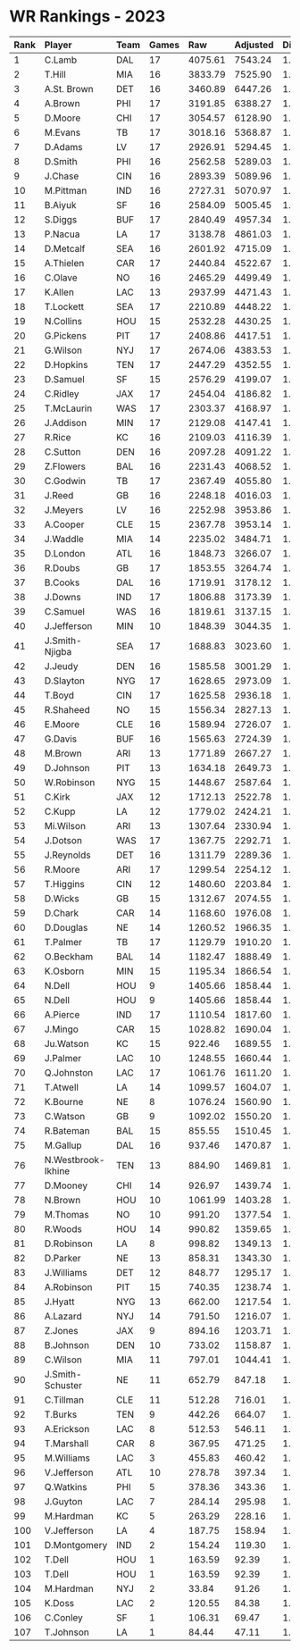 # WR Rankings - 2023

| Rank | Player             | Team | Games | Raw     | Adjusted | Difficulty | Avg/Game | Typical | Consistency    | Trend    |
| :----| :------------------| :----| :-----| :-------| :--------| :----------| :--------| :-------| :--------------| :--------|
| 1    | C.Lamb             | DAL  | 17    | 4075.61 | 7543.24  | 1.026      | 443.72   | 436.83  | 9/0/8          | +130.3%  |
| 2    | T.Hill             | MIA  | 16    | 3833.79 | 7525.90  | 1.024      | 470.37   | 466.29  | 5/3/8          | +66.5%   |
| 3    | A.St. Brown        | DET  | 16    | 3460.89 | 6447.26  | 1.015      | 402.95   | 417.18  | 7/3/6          | +67.0%   |
| 4    | A.Brown            | PHI  | 17    | 3191.85 | 6388.27  | 1.016      | 375.78   | 365.58  | 7/1/9          | +125.3%  |
| 5    | D.Moore            | CHI  | 17    | 3054.57 | 6128.90  | 1.013      | 360.52   | 342.21  | 9/2/6          | +158.5%  |
| 6    | M.Evans            | TB   | 17    | 3018.16 | 5368.87  | 1.012      | 315.82   | 317.04  | 9/1/7          | +129.7%  |
| 7    | D.Adams            | LV   | 17    | 2926.91 | 5294.45  | 1.022      | 311.44   | 314.21  | 10/2/5         | +170.2%  |
| 8    | D.Smith            | PHI  | 16    | 2562.58 | 5289.03  | 1.012      | 330.56   | 337.10  | 7/1/8          | +120.7%  |
| 9    | J.Chase            | CIN  | 16    | 2893.39 | 5089.96  | 1.010      | 318.12   | 330.87  | 10/0/6         | +169.5%  |
| 10   | M.Pittman          | IND  | 16    | 2727.31 | 5070.97  | 1.014      | 316.94   | 334.03  | 8/2/6          | +85.1%   |
| 11   | B.Aiyuk            | SF   | 16    | 2584.09 | 5005.45  | 1.020      | 312.84   | 330.22  | 8/1/7          | +91.8%   |
| 12   | S.Diggs            | BUF  | 17    | 2840.49 | 4957.34  | 1.015      | 291.61   | 276.13  | 6/1/10         | +98.6%   |
| 13   | P.Nacua            | LA   | 17    | 3138.78 | 4861.03  | 1.019      | 285.94   | 259.01  | 8/0/9          | +128.7%  |
| 14   | D.Metcalf          | SEA  | 16    | 2601.92 | 4715.09  | 1.031      | 294.69   | 299.10  | 8/3/5          | +127.2%  |
| 15   | A.Thielen          | CAR  | 17    | 2440.84 | 4522.67  | 1.016      | 266.04   | 254.11  | 8/0/9          | +194.7%  |
| 16   | C.Olave            | NO   | 16    | 2465.29 | 4499.49  | 1.015      | 281.22   | 308.24  | 8/3/5          | +76.7%   |
| 17   | K.Allen            | LAC  | 13    | 2937.99 | 4471.43  | 1.018      | 343.96   | 328.80  | 7/0/6          | INACTIVE |
| 18   | T.Lockett          | SEA  | 17    | 2210.89 | 4448.22  | 1.017      | 261.66   | 260.92  | 9/0/8          | +162.5%  |
| 19   | N.Collins          | HOU  | 15    | 2532.28 | 4430.25  | 1.015      | 295.35   | 279.61  | 8/1/6          | +139.8%  |
| 20   | G.Pickens          | PIT  | 17    | 2408.86 | 4417.51  | 1.017      | 259.85   | 251.62  | 11/1/5         | +222.1%  |
| 21   | G.Wilson           | NYJ  | 17    | 2674.06 | 4383.53  | 1.031      | 257.85   | 265.18  | 9/1/7          | +118.9%  |
| 22   | D.Hopkins          | TEN  | 17    | 2447.29 | 4352.55  | 1.018      | 256.03   | 215.81  | 8/1/8          | +168.2%  |
| 23   | D.Samuel           | SF   | 15    | 2576.29 | 4199.07  | 1.012      | 279.94   | 310.64  | 9/0/6          | +217.5%  |
| 24   | C.Ridley           | JAX  | 17    | 2454.04 | 4186.82  | 1.025      | 246.28   | 234.04  | 9/0/8          | +149.9%  |
| 25   | T.McLaurin         | WAS  | 17    | 2303.37 | 4168.97  | 1.024      | 245.23   | 248.74  | 7/2/8          | +110.5%  |
| 26   | J.Addison          | MIN  | 17    | 2129.08 | 4147.41  | 1.012      | 243.97   | 226.97  | 10/1/6         | +180.4%  |
| 27   | R.Rice             | KC   | 16    | 2109.03 | 4116.39  | 1.005      | 257.27   | 257.42  | 10/1/5         | +120.5%  |
| 28   | C.Sutton           | DEN  | 16    | 2097.28 | 4091.22  | 1.020      | 255.70   | 277.86  | 6/4/6          | +118.1%  |
| 29   | Z.Flowers          | BAL  | 16    | 2231.43 | 4068.52  | 1.013      | 254.28   | 262.94  | 7/2/7          | +121.6%  |
| 30   | C.Godwin           | TB   | 17    | 2367.49 | 4055.80  | 1.013      | 238.58   | 224.52  | 7/1/9          | +107.4%  |
| 31   | J.Reed             | GB   | 16    | 2248.18 | 4016.03  | 1.021      | 251.00   | 242.85  | 8/0/8          | +142.7%  |
| 32   | J.Meyers           | LV   | 16    | 2252.98 | 3953.86  | 1.024      | 247.12   | 255.76  | 9/1/6          | +177.3%  |
| 33   | A.Cooper           | CLE  | 15    | 2367.78 | 3953.14  | 1.022      | 263.54   | 229.73  | 6/0/9          | +163.3%  |
| 34   | J.Waddle           | MIA  | 14    | 2235.02 | 3484.71  | 1.009      | 248.91   | 238.92  | 7/1/6          | +118.3%  |
| 35   | D.London           | ATL  | 16    | 1848.73 | 3266.07  | 1.008      | 204.13   | 225.93  | 10/0/6         | +180.8%  |
| 36   | R.Doubs            | GB   | 17    | 1853.55 | 3264.74  | 1.012      | 192.04   | 186.78  | 9/0/8          | +159.5%  |
| 37   | B.Cooks            | DAL  | 16    | 1719.91 | 3178.12  | 1.020      | 198.63   | 185.62  | 7/1/8          | +182.9%  |
| 38   | J.Downs            | IND  | 17    | 1806.88 | 3173.39  | 1.019      | 186.67   | 160.19  | 9/2/6          | +156.7%  |
| 39   | C.Samuel           | WAS  | 16    | 1819.61 | 3137.15  | 1.021      | 196.07   | 218.65  | 10/1/5         | +178.1%  |
| 40   | J.Jefferson        | MIN  | 10    | 1848.39 | 3044.35  | 1.022      | 304.43   | 303.00  | 5/1/4          | +127.5%  |
| 41   | J.Smith-Njigba     | SEA  | 17    | 1688.83 | 3023.60  | 1.021      | 177.86   | 176.18  | 9/1/7          | +116.9%  |
| 42   | J.Jeudy            | DEN  | 16    | 1585.58 | 3001.29  | 1.019      | 187.58   | 202.36  | 10/1/5         | +97.5%   |
| 43   | D.Slayton          | NYG  | 17    | 1628.65 | 2973.09  | 1.013      | 174.89   | 170.50  | 9/1/7          | +202.9%  |
| 44   | T.Boyd             | CIN  | 17    | 1625.58 | 2936.18  | 1.026      | 172.72   | 177.25  | 9/3/5          | +101.0%  |
| 45   | R.Shaheed          | NO   | 15    | 1556.34 | 2827.13  | 1.019      | 188.48   | 196.30  | 9/0/6          | +235.2%  |
| 46   | E.Moore            | CLE  | 16    | 1589.94 | 2726.07  | 1.006      | 170.38   | 164.93  | 6/3/7          | +141.2%  |
| 47   | G.Davis            | BUF  | 16    | 1565.63 | 2724.39  | 1.013      | 170.27   | 202.63  | 10/1/5         | +518.6%  |
| 48   | M.Brown            | ARI  | 13    | 1771.89 | 2667.27  | 1.017      | 205.17   | 207.72  | 6/0/7          | INACTIVE |
| 49   | D.Johnson          | PIT  | 13    | 1634.18 | 2649.73  | 1.017      | 203.83   | 193.42  | 5/1/7          | +131.2%  |
| 50   | W.Robinson         | NYG  | 15    | 1448.67 | 2587.64  | 1.013      | 172.51   | 158.64  | 10/0/5         | +175.1%  |
| 51   | C.Kirk             | JAX  | 12    | 1712.13 | 2522.78  | 1.027      | 210.23   | 226.70  | 7/1/4          | INACTIVE |
| 52   | C.Kupp             | LA   | 12    | 1779.02 | 2424.21  | 1.024      | 202.02   | 214.91  | 6/1/5          | +226.1%  |
| 53   | Mi.Wilson          | ARI  | 13    | 1307.64 | 2330.94  | 1.017      | 179.30   | 167.63  | 5/1/7          | +207.5%  |
| 54   | J.Dotson           | WAS  | 17    | 1367.75 | 2292.71  | 1.017      | 134.87   | 136.59  | 10/0/7         | +333.0%  |
| 55   | J.Reynolds         | DET  | 16    | 1311.79 | 2289.36  | 1.017      | 143.09   | 139.59  | 9/0/7          | +205.2%  |
| 56   | R.Moore            | ARI  | 17    | 1299.54 | 2254.12  | 1.012      | 132.60   | 125.21  | 8/2/7          | +196.3%  |
| 57   | T.Higgins          | CIN  | 12    | 1480.60 | 2203.84  | 1.016      | 183.65   | 194.43  | 7/1/4          | +262.6%  |
| 58   | D.Wicks            | GB   | 15    | 1312.67 | 2074.55  | 1.021      | 138.30   | 125.83  | 6/1/8          | +276.7%  |
| 59   | D.Chark            | CAR  | 14    | 1168.60 | 1976.08  | 1.020      | 141.15   | 121.14  | 9/1/4          | +128.8%  |
| 60   | D.Douglas          | NE   | 14    | 1260.52 | 1966.35  | 1.023      | 140.45   | 149.59  | 8/2/4          | +115.8%  |
| 61   | T.Palmer           | TB   | 17    | 1129.79 | 1910.20  | 1.018      | 112.36   | 97.10   | 6/1/10         | +162.0%  |
| 62   | O.Beckham          | BAL  | 14    | 1182.47 | 1888.49  | 1.012      | 134.89   | 145.03  | 10/0/4         | +224.9%  |
| 63   | K.Osborn           | MIN  | 15    | 1195.34 | 1866.54  | 1.007      | 124.44   | 113.93  | 7/2/6          | +211.2%  |
| 64   | N.Dell             | HOU  | 9     | 1405.66 | 1858.44  | 1.009      | 206.49   | 206.49  | None/None/None | None     |
| 65   | N.Dell             | HOU  | 9     | 1405.66 | 1858.44  | 1.009      | 206.49   | 206.49  | None/None/None | None     |
| 66   | A.Pierce           | IND  | 17    | 1110.54 | 1817.60  | 1.015      | 106.92   | 103.64  | 10/1/6         | +267.4%  |
| 67   | J.Mingo            | CAR  | 15    | 1028.82 | 1690.04  | 1.017      | 112.67   | 114.71  | 7/2/6          | +188.4%  |
| 68   | Ju.Watson          | KC   | 15    | 922.46  | 1689.55  | 1.014      | 112.64   | 98.99   | 6/2/7          | +220.9%  |
| 69   | J.Palmer           | LAC  | 10    | 1248.55 | 1660.44  | 1.031      | 166.04   | 135.53  | 3/0/7          | +128.0%  |
| 70   | Q.Johnston         | LAC  | 17    | 1061.76 | 1611.20  | 1.016      | 94.78    | 84.38   | 8/0/9          | +178.1%  |
| 71   | T.Atwell           | LA   | 14    | 1099.57 | 1604.07  | 1.022      | 114.58   | 102.99  | 6/2/6          | +201.1%  |
| 72   | K.Bourne           | NE   | 8     | 1076.24 | 1560.90  | 1.025      | 195.11   | 223.61  | 5/0/3          | INACTIVE |
| 73   | C.Watson           | GB   | 9     | 1092.02 | 1550.20  | 1.016      | 172.24   | 161.93  | 6/0/3          | INACTIVE |
| 74   | R.Bateman          | BAL  | 15    | 855.55  | 1510.45  | 1.023      | 100.70   | 99.73   | 7/1/7          | +98.7%   |
| 75   | M.Gallup           | DAL  | 16    | 937.46  | 1470.87  | 1.033      | 91.93    | 105.29  | 10/1/5         | +351.9%  |
| 76   | N.Westbrook-Ikhine | TEN  | 13    | 884.90  | 1469.81  | 1.010      | 113.06   | 120.09  | 7/2/4          | INACTIVE |
| 77   | D.Mooney           | CHI  | 14    | 926.97  | 1439.74  | 1.016      | 102.84   | 91.83   | 6/1/7          | +229.8%  |
| 78   | N.Brown            | HOU  | 10    | 1061.99 | 1403.28  | 1.012      | 140.33   | 156.36  | 6/1/3          | +395.5%  |
| 79   | M.Thomas           | NO   | 10    | 991.20  | 1377.54  | 1.017      | 137.75   | 148.51  | 4/1/5          | INACTIVE |
| 80   | R.Woods            | HOU  | 14    | 990.82  | 1359.65  | 1.019      | 97.12    | 107.01  | 8/0/6          | +127.5%  |
| 81   | D.Robinson         | LA   | 8     | 998.82  | 1349.13  | 1.021      | 168.64   | 178.20  | 4/0/4          | +246.5%  |
| 82   | D.Parker           | NE   | 13    | 858.31  | 1343.30  | 1.039      | 103.33   | 106.32  | 7/0/6          | +194.9%  |
| 83   | J.Williams         | DET  | 12    | 848.77  | 1295.17  | 1.012      | 107.93   | 108.73  | 5/1/6          | +207.7%  |
| 84   | A.Robinson         | PIT  | 15    | 740.35  | 1238.74  | 1.012      | 82.58    | 79.78   | 7/0/8          | +282.3%  |
| 85   | J.Hyatt            | NYG  | 13    | 662.00  | 1217.54  | 1.008      | 93.66    | 82.29   | 6/2/5          | +593.0%  |
| 86   | A.Lazard           | NYJ  | 14    | 791.50  | 1216.07  | 1.030      | 86.86    | 77.21   | 6/2/6          | +469.8%  |
| 87   | Z.Jones            | JAX  | 9     | 894.16  | 1203.71  | 1.016      | 133.75   | 130.81  | 3/0/6          | +154.7%  |
| 88   | B.Johnson          | DEN  | 10    | 733.02  | 1158.87  | 1.013      | 115.89   | 118.87  | 7/0/3          | +451.3%  |
| 89   | C.Wilson           | MIA  | 11    | 797.01  | 1044.41  | 1.016      | 94.95    | 98.97   | 7/0/4          | +100.3%  |
| 90   | J.Smith-Schuster   | NE   | 11    | 652.79  | 847.18   | 1.039      | 77.02    | 67.97   | 6/0/5          | INACTIVE |
| 91   | C.Tillman          | CLE  | 11    | 512.28  | 716.01   | 1.025      | 65.09    | 55.81   | 6/0/5          | +225.8%  |
| 92   | T.Burks            | TEN  | 9     | 442.26  | 664.07   | 1.013      | 73.79    | 66.92   | 3/0/6          | +137.0%  |
| 93   | A.Erickson         | LAC  | 8     | 512.53  | 546.11   | 1.040      | 68.26    | 63.80   | 4/1/3          | +154.6%  |
| 94   | T.Marshall         | CAR  | 8     | 367.95  | 471.25   | 1.017      | 58.91    | 59.04   | 5/0/3          | +627.1%  |
| 95   | M.Williams         | LAC  | 3     | 455.83  | 460.42   | 1.031      | 153.47   | 153.47  | 1/1/1          | INACTIVE |
| 96   | V.Jefferson        | ATL  | 10    | 278.78  | 397.34   | 1.019      | 39.73    | 38.23   | 6/2/6          | +186.6%  |
| 97   | Q.Watkins          | PHI  | 5     | 378.36  | 343.36   | 1.033      | 68.67    | 48.95   | 2/1/2          | N/A      |
| 98   | J.Guyton           | LAC  | 7     | 284.14  | 295.98   | 1.019      | 42.28    | 25.40   | 2/1/4          | +278.5%  |
| 99   | M.Hardman          | KC   | 5     | 263.29  | 228.16   | 1.027      | 45.63    | 30.08   | 3/0/4          | +310.0%  |
| 100  | V.Jefferson        | LA   | 4     | 187.75  | 158.94   | 1.019      | 39.73    | 38.23   | 6/2/6          | +186.6%  |
| 101  | D.Montgomery       | IND  | 2     | 154.24  | 119.30   | 1.025      | 59.65    | 59.65   | 1/0/1          | N/A      |
| 102  | T.Dell             | HOU  | 1     | 163.59  | 92.39    | 1.009      | 92.39    | 83.85   | 5/0/5          | INACTIVE |
| 103  | T.Dell             | HOU  | 1     | 163.59  | 92.39    | 1.009      | 92.39    | 83.85   | 5/0/5          | INACTIVE |
| 104  | M.Hardman          | NYJ  | 2     | 33.84   | 91.26    | 1.027      | 45.63    | 30.08   | 3/0/4          | +310.0%  |
| 105  | K.Doss             | LAC  | 2     | 120.55  | 84.38    | 1.046      | 42.19    | 42.19   | 1/0/1          | N/A      |
| 106  | C.Conley           | SF   | 1     | 106.31  | 69.47    | 1.033      | 69.47    | 69.47   | 0/1/0          | N/A      |
| 107  | T.Johnson          | LA   | 1     | 84.44   | 47.11    | 1.000      | 47.11    | 47.11   | 0/1/0          | N/A      |

